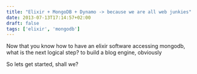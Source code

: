 ```yaml
---
title: "Elixir + MongoDB + Dynamo -> because we are all web junkies"
date: 2013-07-13T17:14:57+02:00
draft: false
tags: ['elixir', 'mongodb']
---
```


Now that you know how to have an elixir software accessing mongodb, what is the next logical step?
to build a blog engine, obviously

So lets get started, shall we?
